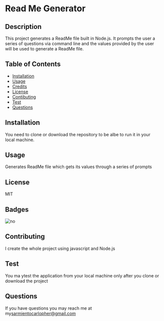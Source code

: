 
  # Read Me Generator
  ## Description
  This project generates a ReadMe file built in Node.js. It prompts the user a series of questions via command line and the values provided by the user will be used to generate a ReadMe file. 
  ## Table of Contents
  * [Installation](#installation)
  * [Usage](#usage)
  * [Credits](#credits)
  * [License](#license)
  * [Contibuting](#contributing)
  * [Test](#test)
  * [Questions](#questions)
  ## Installation
  You need to clone or download the repository to be albe to run it in your local machine. 
  ## Usage
  Generates ReadMe file which gets its values through a series of prompts
  ## License
  MIT
  ## Badges  
  ![no](https://img.shields.io/node/v/no)
  ## Contributing
  I create the whole project using javascript and Node.js
  ## Test
  You ma ytest the application from your local machine only after you clone or download the project
  ## Questions
  If you have questions you may reach me at my[sarmientocarlopher@gmail.com](https://github.com/csarmiento17)

 

